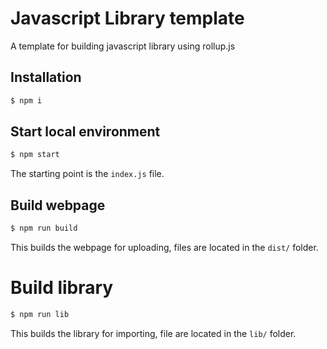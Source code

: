 # Javascript Library template

A template for building javascript library using rollup.js

## Installation

```sh
$ npm i
```

## Start local environment

```sh
$ npm start
```

The starting point is the `index.js` file.

## Build webpage

```sh
$ npm run build
```

This builds the webpage for uploading, files are located in the `dist/` folder.

# Build library

```sh
$ npm run lib
```

This builds the library for importing, file are located in the `lib/` folder.
